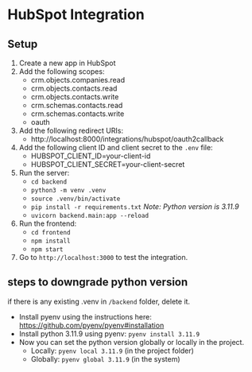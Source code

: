 # HubSpot Integration

## Setup

1. Create a new app in HubSpot
2. Add the following scopes:
    - crm.objects.companies.read
    - crm.objects.contacts.read
    - crm.objects.contacts.write
    - crm.schemas.contacts.read
    - crm.schemas.contacts.write
    - oauth
3. Add the following redirect URIs:
    - http://localhost:8000/integrations/hubspot/oauth2callback
4. Add the following client ID and client secret to the `.env` file:
    - HUBSPOT_CLIENT_ID=your-client-id
    - HUBSPOT_CLIENT_SECRET=your-client-secret
5. Run the server:
    - `cd backend`
    - `python3 -m venv .venv`
    - `source .venv/bin/activate`
    - `pip install -r requirements.txt` *Note: Python version is 3.11.9*
    - `uvicorn backend.main:app --reload`
6. Run the frontend:
    - `cd frontend`
    - `npm install`
    - `npm start`
7. Go to `http://localhost:3000` to test the integration.


## steps to downgrade python version
if there is any existing .venv in `/backend` folder, delete it.

- Install pyenv using the instructions here: https://github.com/pyenv/pyenv#installation
- Install python 3.11.9 using pyenv: `pyenv install 3.11.9`
- Now you can set the python version globally or locally in the project.
    - Locally: `pyenv local 3.11.9` (in the project folder)
    - Globally: `pyenv global 3.11.9` (in the system)
